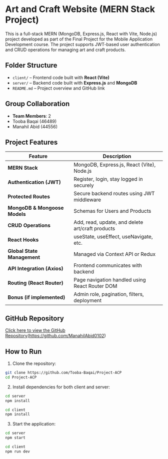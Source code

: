 # Art and Craft Website (MERN Stack Project)

This is a full-stack MERN (MongoDB, Express.js, React with Vite, Node.js) project developed as part of the Final Project for the Mobile Application Development course. The project supports JWT-based user authentication and CRUD operations for managing art and craft products.

## Folder Structure

- `client/` – Frontend code built with **React (Vite)**
- `server/` – Backend code built with **Express.js** and **MongoDB**
- `README.md` – Project overview and GitHub link

## Group Collaboration

- **Team Members**: 2
- Tooba Baqai (46489)
- Manahil Abid (44556)

##  Project Features

| Feature                         | Description |
|-------------------------------|-------------|
| **MERN Stack**                 | MongoDB, Express.js, React (Vite), Node.js |
| **Authentication (JWT)**      | Register, login, stay logged in securely |
| **Protected Routes**          | Secure backend routes using JWT middleware |
| **MongoDB & Mongoose Models** | Schemas for Users and Products |
| **CRUD Operations**           | Add, read, update, and delete art/craft products |
| **React Hooks**               | useState, useEffect, useNavigate, etc. |
| **Global State Management**   | Managed via Context API or Redux |
| **API Integration (Axios)**   | Frontend communicates with backend |
| **Routing (React Router)**    | Page navigation handled using React Router DOM |
| **Bonus (if implemented)**    | Admin role, pagination, filters, deployment |

##  GitHub Repository

[ Click here to view the GitHub Repository](https://github.com/Tooba-Baqai/Project-ACP)(https://github.com/ManahilAbid0102)

## How to Run

1. Clone the repository:
```bash
git clone https://github.com/Tooba-Baqai/Project-ACP
cd Project-ACP
```

2. Install dependencies for both client and server:
```bash
cd server
npm install

cd client
npm install
```
3. Start the application:
```bash
cd server
npm start

cd client
npm run dev
```
